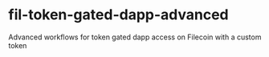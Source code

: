 # fil-token-gated-dapp-advanced
Advanced workflows for token gated dapp access on Filecoin with a custom token
